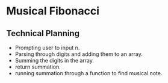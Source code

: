 # Musical Fibonacci
## Technical Planning
- Prompting user to input n.
- Parsing through digits and adding them to an array.
- Summing the digits in the array.
- return summation.
- running summation through a function to find musical note.
